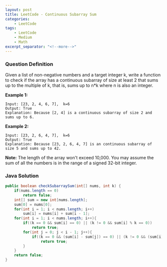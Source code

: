 ```yaml
---
layout: post
title: LeetCode - Continuous Subarray Sum
categories:
    - LeetCode
tags:
    - LeetCode
    - Medium
    - Math
excerpt_separator: "<!--more-->"
---
```


### Question Definition

Given a list of non-negative numbers and a target integer k, write a function to check if the array has a continuous subarray of size at least 2 that sums up to the multiple of k, that is, sums up to n*k where n is also an integer.

**Example 1:**
```
Input: [23, 2, 4, 6, 7],  k=6
Output: True
Explanation: Because [2, 4] is a continuous subarray of size 2 and sums up to 6.
```
**Example 2:**
```
Input: [23, 2, 6, 4, 7],  k=6
Output: True
Explanation: Because [23, 2, 6, 4, 7] is an continuous subarray of size 5 and sums up to 42.
```
**Note:**
The length of the array won't exceed 10,000.
You may assume the sum of all the numbers is in the range of a signed 32-bit integer.

### Java Solution
```java
public boolean checkSubarraySum(int[] nums, int k) {
    if(nums.length == 0)
        return false;
    int[] sum = new int[nums.length];
    sum[0] = nums[0];
    for(int i = 1; i < nums.length; i++)
        sum[i] = nums[i] + sum[i - 1];
    for(int i = 1; i < nums.length; i++){
        if((k == 0 && sum[i] == 0) || (k != 0 && sum[i] % k == 0))
            return true;
        for(int j = 0; j < i - 1; j++){
            if((k == 0 && (sum[i] - sum[j]) == 0) || (k != 0 && (sum[i] - sum[j]) % k == 0))
                return true;
        }
    }
    return false;
}
```